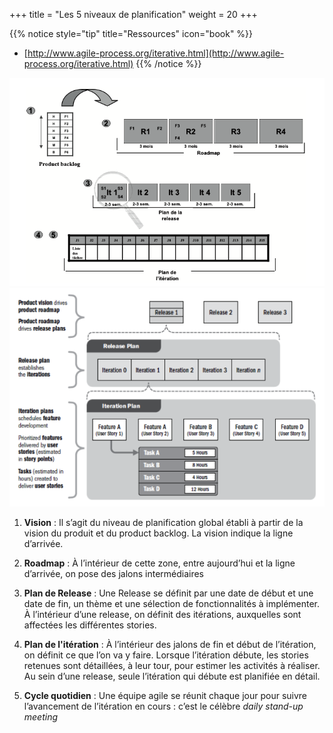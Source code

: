 +++
title = "Les 5 niveaux de planification"
weight = 20
+++

{{% notice style="tip" title="Ressources" icon="book" %}}
- [http://www.agile-process.org/iterative.html](http://www.agile-process.org/iterative.html)
{{% /notice %}}

![5 étapes planification](images/5etape_planification.png)
![Plan de Release](images/release_plan.png)

1. **Vision** : Il s’agit du niveau de planification global établi à partir de la vision du produit et du product backlog. La vision indique la ligne d’arrivée.
   
2. **Roadmap** : À l’intérieur de cette zone, entre aujourd’hui et la ligne d’arrivée, on pose des jalons intermédiaires
   
3. **Plan de Release** : Une Release se définit par une date de début et une date de fin, un thème et une sélection de fonctionnalités à implémenter. À l’intérieur d’une release, on définit des itérations, auxquelles sont affectées les différentes stories.

4. **Plan de l'itération** : À l’intérieur des jalons de fin et début de l’itération, on définit ce que l’on va y faire. Lorsque l’itération débute, les stories retenues sont détaillées, à leur tour, pour estimer les activités à réaliser. Au sein d’une release, seule l’itération qui débute est planifiée en détail.

5. **Cycle quotidien** : Une équipe agile se réunit chaque jour pour suivre l’avancement de l’itération en cours : c’est le célèbre *daily stand-up meeting* 